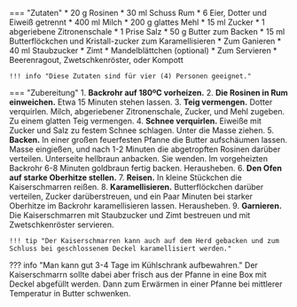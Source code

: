 === "Zutaten"
    * 20 g Rosinen
    * 30 ml Schuss Rum
    * 6 Eier, Dotter und Eiweiß getrennt
    * 400 ml Milch
    * 200 g glattes Mehl
    * 15 ml Zucker
    * 1 abgeriebene Zitronenschale
    * 1 Prise Salz
    * 50 g Butter zum Backen
    * 15 ml Butterflöckchen und Kristall-zucker zum Karamellisieren
    * Zum Ganieren
        * 40 ml Staubzucker
        * Zimt
        * Mandelblättchen (optional)
    * Zum Servieren
        * Beerenragout, Zwetschkenröster, oder Kompott

    !!! info "Diese Zutaten sind für vier (4) Personen geeignet."

=== "Zubereitung"
    1. **Backrohr auf 180ºC vorheizen.**
    2. **Die Rosinen in Rum einweichen.** Etwa 15 Minuten stehen lassen.
    3. **Teig vermengen.** Dotter verquirlen. Milch, abgeriebener Zitronenschale, Zucker, und Mehl zugeben. Zu einem glatten Teig vermengen.
    4. **Schnee verquirlen.** Eiweiße mit Zucker und Salz zu festem Schnee schlagen. Unter die Masse ziehen.
    5. **Backen.** In einer großen feuerfesten Pfanne die Butter aufschäumen lassen. Masse eingießen, und nach 1-2 Minuten die abgetropften Rosinen darüber verteilen. Unterseite hellbraun anbacken. Sie wenden. Im vorgeheizten Backrohr 6-8 Minuten goldbraun fertig backen. Herausheben.
    6. **Den Ofen auf starke Oberhitze stellen.**
    7. **Reisen.** In kleine Stückchen die Kaiserschmarren reißen.
    8. **Karamellisieren.** Butterflöckchen darüber verteilen, Zucker darüberstreuen, und ein Paar Minuten bei starker Oberhitze im Backrohr karamellisieren lassen. Herausheben.
    9. **Garnieren.** Die Kaiserschmarren mit Staubzucker und Zimt bestreuen und mit Zwetschkenröster servieren.

    !!! tip "Der Kaiserschmarren kann auch auf dem Herd gebacken und zum Schluss bei geschlossenem Deckel karamellisiert werden."

??? info "Man kann gut 3-4 Tage im Kühlschrank aufbewahren."
    Der Kaiserschmarrn sollte dabei aber frisch aus der Pfanne in eine Box mit Deckel abgefüllt werden. Dann zum Erwärmen in einer Pfanne bei mittlerer Temperatur in Butter schwenken.

[^gutekueche_omas]:
    ["Omas Kaiserschmarren."](https://www.gutekueche.at/omas-kaiserschmarren-rezept-4327)
    *Gute Kueche.*
    25 Februar 2015.
[^wagner]:
    Wagner, Renate.
    ["Kaiserschmarren."](https://www.austria.info/de/aktivitaeten/essen-und-trinken/oesterreichische-kueche/rezepte-aus-oesterreich/kaiserschmarren)
    *austria.info.*
    13 August 2020.
[^gutekueche_wiener]:
    ["Wiener Kaiserschmarrn."](https://www.gutekueche.at/wiener-kaiserschmarrn-rezept-847)
    *Gute Kueche.*
    25 Februar 2015.
